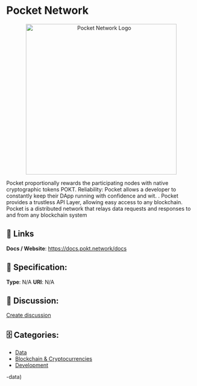 # Pocket Network
<p align="center">
    <img width="400" src="https://raw.githubusercontent.com/apis-list/apis-list/main/apis/pocket-network/logo_256x256.png" alt="Pocket Network Logo"/>
</p>

Pocket proportionally rewards the participating nodes with native cryptographic tokens POKT. Reliability: Pocket allows a developer to constantly keep their DApp running with confidence and wit. . Pocket provides a trustless API Layer, allowing easy access to any blockchain. Pocket is a distributed network that relays data requests and responses to and from any blockchain system

##  🔗 Links
**Docs / Website**: https://docs.pokt.network/docs

## 🧬 Specification:
**Type**: N/A
**URI**: N/A

## 💬 Discussion:
[Create discussion](https://github.com/apis-list/apis-list/discussions/new)

## 🗄️ Categories:
- [Data](https://github.com/apis-list/apis-list#data)
- [Blockchain & Cryptocurrencies](https://github.com/apis-list/apis-list#blockchain-and-cryptocurrencies)
- [Development](https://github.com/apis-list/apis-list#development)



-data)







